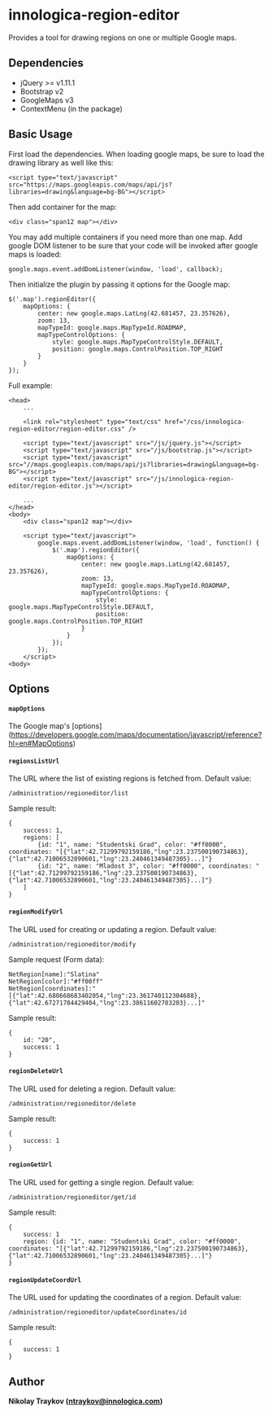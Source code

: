 # innologica-region-editor

Provides a tool for drawing regions on one or multiple Google maps.

## Dependencies

* jQuery >= v1.11.1
* Bootstrap v2
* GoogleMaps v3
* ContextMenu (in the package)

## Basic Usage

First load the dependencies. When loading google maps, be sure to load the drawing library as well like this:

    <script type="text/javascript" src="https://maps.googleapis.com/maps/api/js?libraries=drawing&language=bg-BG"></script>

Then add container for the map:

    <div class="span12 map"></div>

You may add multiple containers if you need more than one map.
Add google DOM listener to be sure that your code will be invoked after google maps is loaded:

    google.maps.event.addDomListener(window, 'load', callback);

Then initialize the plugin by passing it options for the Google map:

    $('.map').regionEditor({
        mapOptions: {
            center: new google.maps.LatLng(42.681457, 23.357626),
            zoom: 13,
            mapTypeId: google.maps.MapTypeId.ROADMAP,
            mapTypeControlOptions: {
                style: google.maps.MapTypeControlStyle.DEFAULT,
                position: google.maps.ControlPosition.TOP_RIGHT
            }
        }
    });

Full example:

    <head>
        ...

        <link rel="stylesheet" type="text/css" href="/css/innologica-region-editor/region-editor.css" />

        <script type="text/javascript" src="/js/jquery.js"></script>
        <script type="text/javascript" src="/js/bootstrap.js"></script>
        <script type="text/javascript" src="//maps.googleapis.com/maps/api/js?libraries=drawing&language=bg-BG"></script>
        <script type="text/javascript" src="/js/innologica-region-editor/region-editor.js"></script>        
        
        ...
    </head>
    <body>
        <div class="span12 map"></div>

        <script type="text/javascript">
            google.maps.event.addDomListener(window, 'load', function() {
                $('.map').regionEditor({
                    mapOptions: {
                        center: new google.maps.LatLng(42.681457, 23.357626),
                        zoom: 13,
                        mapTypeId: google.maps.MapTypeId.ROADMAP,
                        mapTypeControlOptions: {
                            style: google.maps.MapTypeControlStyle.DEFAULT,
                            position: google.maps.ControlPosition.TOP_RIGHT
                        }
                    }
                });
            });
        </script>
    <body>

## Options

#### `mapOptions`

The Google map's [options] (https://developers.google.com/maps/documentation/javascript/reference?hl=en#MapOptions)

#### ```regionsListUrl```

The URL where the list of existing regions is fetched from. Default value: 

`/administration/regioneditor/list`

Sample result:

    {
        success: 1, 
        regions: [
            {id: "1", name: "Studentski Grad", color: "#ff0000", coordinates: "[{"lat":42.71299792159186,"lng":23.237500190734863},{"lat":42.71006532890601,"lng":23.240461349487305}...]"}
            {id: "2", name: "Mladost 3", color: "#ff0000", coordinates: "[{"lat":42.71299792159186,"lng":23.237500190734863},{"lat":42.71006532890601,"lng":23.240461349487305}...]"}
        ]
    }

#### ```regionModifyUrl```

The URL used for creating or updating a region. Default value: 

`/administration/regioneditor/modify`

Sample request (Form data):

    NetRegion[name]:"Slatina"
    NetRegion[color]:"#ff00ff"
    NetRegion[coordinates]:"[{"lat":42.680668683402054,"lng":23.361740112304688},{"lat":42.67271784429404,"lng":23.38611602783203}...]"

Sample result:

    {
        id: "20",
        success: 1
    }
    
#### ```regionDeleteUrl```

The URL used for deleting a region. Default value: 

`/administration/regioneditor/delete`

Sample result:

    {
        success: 1
    }
        
#### ```regionGetUrl```

The URL used for getting a single region. Default value: 

`/administration/regioneditor/get/id`

Sample result:

    {
        success: 1
        region: {id: "1", name: "Studentski Grad", color: "#ff0000", coordinates: "[{"lat":42.71299792159186,"lng":23.237500190734863},{"lat":42.71006532890601,"lng":23.240461349487305}...]"}
    }
    
#### ```regionUpdateCoordUrl```

The URL used for updating the coordinates of a region. Default value: 

`/administration/regioneditor/updateCoordinates/id`

Sample result:

    {
        success: 1
    }
    

## Author

**Nikolay Traykov (<ntraykov@innologica.com>)**
